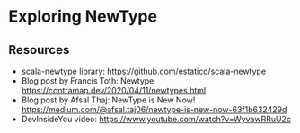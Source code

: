 # Exploring NewType

## Resources

- scala-newtype library:
  https://github.com/estatico/scala-newtype
- Blog post by Francis Toth: Newtype
  https://contramap.dev/2020/04/11/newtypes.html
- Blog post by Afsal Thaj: NewType is New Now!
  https://medium.com/@afsal.taj06/newtype-is-new-now-63f1b632429d
- DevInsideYou video:
  https://www.youtube.com/watch?v=WyvawRRuU2c
